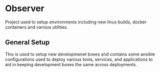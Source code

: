 # Observer
Project used to setup environments including new linux builds, docker containers and various utilities.

## General Setup

This is used to setup new developmenet boxes and contains some ansible configurations used to deploy various tools, services, and applications to aid in keeping development boxes the same across deployments.
